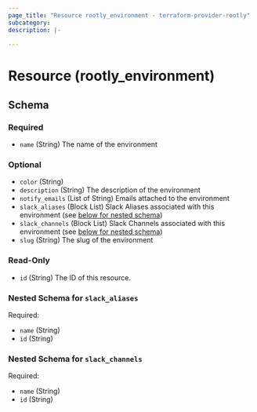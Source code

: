 ```yaml
---
page_title: "Resource rootly_environment - terraform-provider-rootly"
subcategory:
description: |-
    
---
```


# Resource (rootly_environment)



<!-- schema generated by tfplugindocs -->
## Schema

### Required

- `name` (String) The name of the environment

### Optional

- `color` (String)
- `description` (String) The description of the environment
- `notify_emails` (List of String) Emails attached to the environment
- `slack_aliases` (Block List) Slack Aliases associated with this environment (see [below for nested schema](#nestedblock--slack_aliases))
- `slack_channels` (Block List) Slack Channels associated with this environment (see [below for nested schema](#nestedblock--slack_channels))
- `slug` (String) The slug of the environment

### Read-Only

- `id` (String) The ID of this resource.

<a id="nestedblock--slack_aliases"></a>
### Nested Schema for `slack_aliases`

Required:

- `name` (String)
- `id` (String)


<a id="nestedblock--slack_channels"></a>
### Nested Schema for `slack_channels`

Required:

- `name` (String)
- `id` (String)
